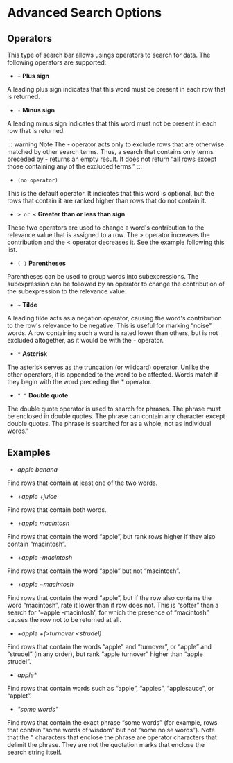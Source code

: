 # Advanced Search Options

## Operators

This type of search bar allows usings operators to search for data. The following operators are supported:

- `+` **Plus sign**

A leading plus sign indicates that this word must be present in each row that is returned.

- `-` **Minus sign**

A leading minus sign indicates that this word must not be present in each row that is returned.

::: warning Note
The - operator acts only to exclude rows that are otherwise matched by other search terms. Thus, a search that contains only terms preceded by - returns an empty result. It does not return “all rows except those containing any of the excluded terms.”
:::

- `(no operator)`

This is the default operator. It indicates that this word is optional, but the rows that contain it are ranked higher than rows that do not contain it.

- `> or <` **Greater than or less than sign**

These two operators are used to change a word's contribution to the relevance value that is assigned to a row. The > operator increases the contribution and the < operator decreases it. See the example following this list.

- `( )` **Parentheses**

Parentheses can be used to group words into subexpressions. The subexpression can be followed by an operator to change the contribution of the subexpression to the relevance value.

- `~` **Tilde**

A leading tilde acts as a negation operator, causing the word's contribution to the row's relevance to be negative. This is useful for marking “noise” words. A row containing such a word is rated lower than others, but is not excluded altogether, as it would be with the - operator.

- `*` **Asterisk**

The asterisk serves as the truncation (or wildcard) operator. Unlike the other operators, it is appended to the word to be affected. Words match if they begin with the word preceding the \* operator.

- `" "` **Double quote**

The double quote operator is used to search for phrases. The phrase must be enclosed in double quotes. The phrase can contain any character except double quotes. The phrase is searched for as a whole, not as individual words."

## Examples

- _apple banana_

Find rows that contain at least one of the two words.

- _+apple +juice_

Find rows that contain both words.

- _+apple macintosh_

Find rows that contain the word “apple”, but rank rows higher if they also contain “macintosh”.

- _+apple -macintosh_

Find rows that contain the word “apple” but not “macintosh”.

- _+apple ~macintosh_

Find rows that contain the word “apple”, but if the row also contains the word “macintosh”, rate it lower than if row does not. This is “softer” than a search for '+apple -macintosh', for which the presence of “macintosh” causes the row not to be returned at all.

- _+apple +(>turnover <strudel)_

Find rows that contain the words “apple” and “turnover”, or “apple” and “strudel” (in any order), but rank “apple turnover” higher than “apple strudel”.

- _apple\*_

Find rows that contain words such as “apple”, “apples”, “applesauce”, or “applet”.

- _"some words"_

Find rows that contain the exact phrase “some words” (for example, rows that contain “some words of wisdom” but not “some noise words”). Note that the " characters that enclose the phrase are operator characters that delimit the phrase. They are not the quotation marks that enclose the search string itself.

